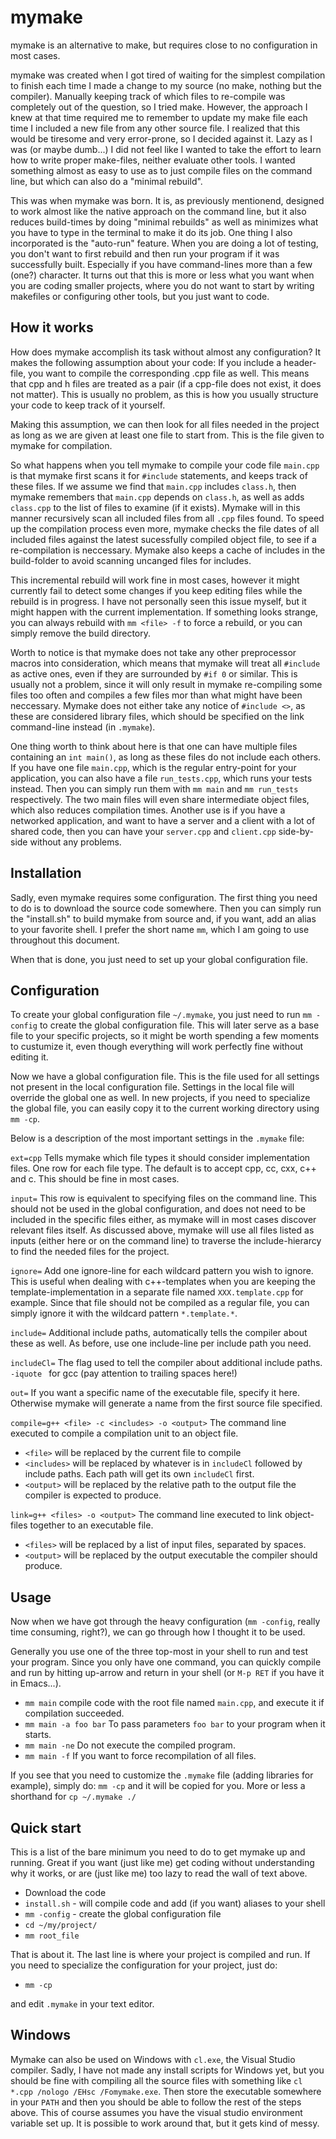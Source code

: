 mymake
======

mymake is an alternative to make, but requires close to no configuration in most cases.

mymake was created when I got tired of waiting for the simplest compilation to finish each time I made a change to my source (no make, nothing but the compiler). Manually keeping track of which files to re-compile was completely out of the question, so I tried make. However, the approach I knew at that time required me to remember to update my make file each time I included a new file from any other source file. I realized that this would be tiresome and very error-prone, so I decided against it. Lazy as I was (or maybe dumb...) I did not feel like I wanted to take the effort to learn how to write proper make-files, neither evaluate other tools. I wanted something almost as easy to use as to just compile files on the command line, but which can also do a "minimal rebuild".

This was when mymake was born. It is, as previously mentionend, designed to work almost like the native approach on the command line, but it also reduces build-times by doing "minimal rebuilds" as well as minimizes what you have to type in the terminal to make it do its job. One thing I also incorporated is the "auto-run" feature. When you are doing a lot of testing, you don't want to first rebuild and then run your program if it was successfully built. Especially if you have command-lines more than a few (one?) character. It turns out that this is more or less what you want when you are coding smaller projects, where you do not want to start by writing makefiles or configuring other tools, but you just want to code.

How it works
------------

How does mymake accomplish its task without almost any configuration?
It makes the following assumption about your code: If you include a header-file, you want to compile the corresponding .cpp file as well. This means that cpp and h files are treated as a pair (if a cpp-file does not exist, it does not matter). This is usually no problem, as this is how you usually structure your code to keep track of it yourself.

Making this assumption, we can then look for all files needed in the project as long as we are given at least one file to start from. This is the file given to mymake for compilation.

So what happens when you tell mymake to compile your code file `main.cpp` is that mymake first scans it for `#include` statements, and keeps track of these files. If we assume we find that `main.cpp` includes `class.h`, then mymake remembers that `main.cpp` depends on `class.h`, as well as adds `class.cpp` to the list of files to examine (if it exists). Mymake will in this manner recursively scan all included files from all `.cpp` files found. To speed up the compilation process even more, mymake checks the file dates of all included files against the latest sucessfully compiled object file, to see if a re-compilation is neccessary. Mymake also keeps a cache of includes in the build-folder to avoid scanning uncanged files for includes.

This incremental rebuild will work fine in most cases, however it might currently fail to detect some changes if you keep editing files while the rebuild is in progress. I have not personally seen this issue myself, but it might happen with the current implementation. If something looks strange, you can always rebuild with `mm <file> -f` to force a rebuild, or you can simply remove the build directory.

Worth to notice is that mymake does not take any other preprocessor macros into consideration, which means that mymake will treat all `#include` as active ones, even if they are surrounded by `#if 0` or similar. This is usually not a problem, since it will only result in mymake re-compiling some files too often and compiles a few files mor than what might have been neccessary. Mymake does not either take any notice of `#include <>`, as these are considered library files, which should be specified on the link command-line instead (in `.mymake`).

One thing worth to think about here is that one can have multiple files containing an `int main()`, as long as these files do not include each others. If you have one file `main.cpp`, which is the regular entry-point for your application, you can also have a file `run_tests.cpp`, which runs your tests instead. Then you can simply run them with `mm main` and `mm run_tests` respectively. The two main files will even share intermediate object files, which also reduces compilation times. Another use is if you have a networked application, and want to have a server and a client with a lot of shared code, then you can have your `server.cpp` and `client.cpp` side-by-side without any problems.

Installation
-------------

Sadly, even mymake requires some configuration. The first thing you need to do is to download the source code somewhere. Then you can simply run the "install.sh" to build mymake from source and, if you want, add an alias to your favorite shell. I prefer the short name `mm`, which I am going to use throughout this document.

When that is done, you just need to set up your global configuration file.


Configuration
--------------

To create your global configuration file `~/.mymake`, you just need to run `mm -config` to create the global configuration file. This will later serve as a base file to your specific projects, so it might be worth spending a few moments to custumize it, even though everything will work perfectly fine without editing it.

Now we have a global configuration file. This is the file used for all settings not present in the local configuration file. Settings in the local file will override the global one as well. In new projects, if you need to specialize the global file, you can easily copy it to the current working directory using `mm -cp`.

Below is a description of the most important settings in the `.mymake` file:

`ext=cpp`
Tells mymake which file types it should consider implementation files. One row for each file type. The default is to accept cpp, cc, cxx, c++ and c. This should be fine in most cases.

`input=`
This row is equivalent to specifying files on the command line. This should not be used in the global configuration, and does not need to be included in the specific files either, as mymake will in most cases discover relevant files itself. As discussed above, mymake will use all files listed as inputs (either here or on the command line) to traverse the include-hierarcy to find the needed files for the project.

`ignore=`
Add one ignore-line for each wildcard pattern you wish to ignore. This is useful when dealing with c++-templates when you are keeping the template-implementation in a separate file named `XXX.template.cpp` for example. Since that file should not be compiled as a regular file, you can simply ignore it with the wildcard pattern `*.template.*`.

`include=`
Additional include paths, automatically tells the compiler about these as well. As before, use one include-line per include path you need.

`includeCl=`
The flag used to tell the compiler about additional include paths. `-iquote ` for gcc (pay attention to trailing spaces here!)

`out=`
If you want a specific name of the executable file, specify it here. Otherwise mymake will generate a name from the first source file specified.

`compile=g++ <file> -c <includes> -o <output>`
The command line executed to compile a compilation unit to an object file.
* `<file>` will be replaced by the current file to compile
* `<includes>` will be replaced by whatever is in `includeCl` followed by include paths. Each path will get its own `includeCl` first.
* `<output>` will be replaced by the relative path to the output file the compiler is expected to produce.

`link=g++ <files> -o <output>`
The command line executed to link object-files together to an executable file.
* `<files>` will be replaced by a list of input files, separated by spaces.
* `<output>` will be replaced by the output executable the compiler should produce.

Usage
-----

Now when we have got through the heavy configuration (`mm -config`, really time consuming, right?), we can go through how I thought it to be used.

Generally you use one of the three top-most in your shell to run and test your program. Since you only have one command, you can quickly compile and run by hitting up-arrow and return in your shell (or `M-p RET` if you have it in Emacs...).

* `mm main` compile code with the root file named `main.cpp`, and execute it if compilation succeeded.
* `mm main -a foo bar` To pass parameters `foo bar` to your program when it starts.
* `mm main -ne` Do not execute the compiled program.
* `mm main -f` If you want to force recompilation of all files.

If you see that you need to customize the `.mymake` file (adding libraries for example), simply do:
`mm -cp` and it will be copied for you. More or less a shorthand for `cp ~/.mymake ./`

Quick start
-----------

This is a list of the bare minimum you need to do to get mymake up and running. Great if you want (just like me) get coding without understanding why it works, or are (just like me) too lazy to read the wall of text above.

* Download the code
* `install.sh` - will compile code and add (if you want) aliases to your shell
* `mm -config` - create the global configuration file
* `cd ~/my/project/`
* `mm root_file`

That is about it. The last line is where your project is compiled and run. If you need to specialize the configuration for your project, just do:

* `mm -cp`

and edit `.mymake` in your text editor.

Windows
-------

Mymake can also be used on Windows with `cl.exe`, the Visual Studio compiler. Sadly, I have not made any install scripts for Windows yet, but you should be fine with compiling all the source files with something like `cl *.cpp /nologo /EHsc /Fomymake.exe`. Then store the executable somewhere in your `PATH` and then you should be able to follow the rest of the steps above. This of course assumes you have the visual studio environment variable set up. It is possible to work around that, but it gets kind of messy.
